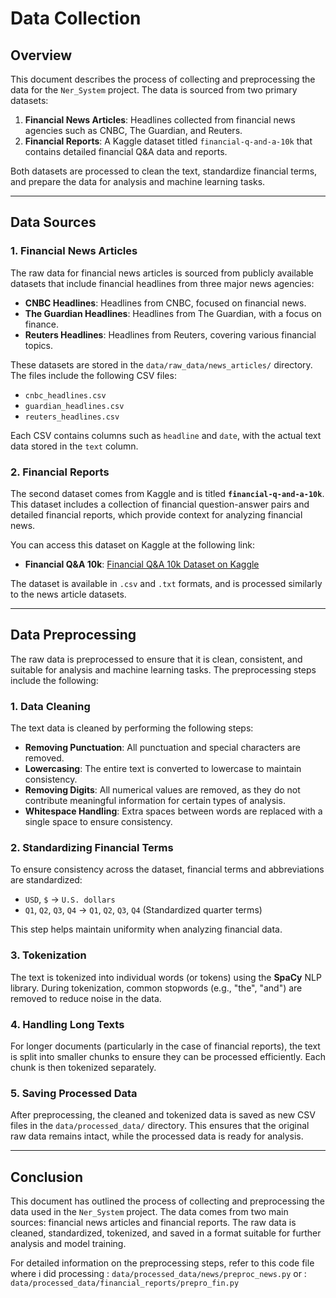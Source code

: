 # Data Collection

## Overview

This document describes the process of collecting and preprocessing the data for the `Ner_System` project. The data is sourced from two primary datasets:

1. **Financial News Articles**: Headlines collected from financial news agencies such as CNBC, The Guardian, and Reuters.
2. **Financial Reports**: A Kaggle dataset titled `financial-q-and-a-10k` that contains detailed financial Q&A data and reports.

Both datasets are processed to clean the text, standardize financial terms, and prepare the data for analysis and machine learning tasks.

---

## Data Sources

### 1. Financial News Articles

The raw data for financial news articles is sourced from publicly available datasets that include financial headlines from three major news agencies:

- **CNBC Headlines**: Headlines from CNBC, focused on financial news.
- **The Guardian Headlines**: Headlines from The Guardian, with a focus on finance.
- **Reuters Headlines**: Headlines from Reuters, covering various financial topics.

These datasets are stored in the `data/raw_data/news_articles/` directory. The files include the following CSV files:

- `cnbc_headlines.csv`
- `guardian_headlines.csv`
- `reuters_headlines.csv`

Each CSV contains columns such as `headline` and `date`, with the actual text data stored in the `text` column.

### 2. Financial Reports

The second dataset comes from Kaggle and is titled **`financial-q-and-a-10k`**. This dataset includes a collection of financial question-answer pairs and detailed financial reports, which provide context for analyzing financial news.

You can access this dataset on Kaggle at the following link:

- **Financial Q&A 10k**: [Financial Q&A 10k Dataset on Kaggle](https://www.kaggle.com/datasets/yousefsaeedian/financial-q-and-a-10k)

The dataset is available in `.csv` and `.txt` formats, and is processed similarly to the news article datasets.

---

## Data Preprocessing

The raw data is preprocessed to ensure that it is clean, consistent, and suitable for analysis and machine learning tasks. The preprocessing steps include the following:

### 1. Data Cleaning

The text data is cleaned by performing the following steps:

- **Removing Punctuation**: All punctuation and special characters are removed.
- **Lowercasing**: The entire text is converted to lowercase to maintain consistency.
- **Removing Digits**: All numerical values are removed, as they do not contribute meaningful information for certain types of analysis.
- **Whitespace Handling**: Extra spaces between words are replaced with a single space to ensure consistency.

### 2. Standardizing Financial Terms

To ensure consistency across the dataset, financial terms and abbreviations are standardized:

- `USD`, `$` → `U.S. dollars`
- `Q1`, `Q2`, `Q3`, `Q4` → `Q1`, `Q2`, `Q3`, `Q4` (Standardized quarter terms)

This step helps maintain uniformity when analyzing financial data.

### 3. Tokenization

The text is tokenized into individual words (or tokens) using the **SpaCy** NLP library. During tokenization, common stopwords (e.g., "the", "and") are removed to reduce noise in the data.

### 4. Handling Long Texts

For longer documents (particularly in the case of financial reports), the text is split into smaller chunks to ensure they can be processed efficiently. Each chunk is then tokenized separately.

### 5. Saving Processed Data

After preprocessing, the cleaned and tokenized data is saved as new CSV files in the `data/processed_data/` directory. This ensures that the original raw data remains intact, while the processed data is ready for analysis.

---

## Conclusion

This document has outlined the process of collecting and preprocessing the data used in the `Ner_System` project. The data comes from two main sources: financial news articles and financial reports. The raw data is cleaned, standardized, tokenized, and saved in a format suitable for further analysis and model training.

For detailed information on the preprocessing steps, refer to this code file where i did processing : `data/processed_data/news/preproc_news.py` or : `data/processed_data/financial_reports/prepro_fin.py`

